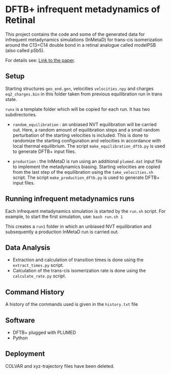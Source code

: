 # DFTB+ infrequent metadynamics of Retinal

This project contains the code and some of the generated data for infrequent metadynamics simulations (InMetaD) for trans-cis isomerization around the C13=C14 double bond in a retinal analogue called modelPSB (also called pSb5).

For details see: [Link to the paper](https://doi.org/10.1002/jcc.27332).

## Setup

Starting structures `geo_end.gen`, velocities `velocities.npy` and charges `eq2_charges.bin` in this folder taken from previous equilibration run in trans state.

`runx` is a template folder which will be copied for each run. It has two subdirectories. 

- `random_equilibration` : an unbiased NVT equilibration will be carried out. Here, a random amount of equilibration steps and a small random perturbation of the starting velocities is included. This is done to randomize the starting configuration and velocities in accordance with local thermal equilibrium. The script `make_equilibration_dftb.py` is used to generate DFTB+ input files.

- `production` : the InMetaD is run using an additional `plumed.dat` input file to implement the metadynamics biasing. Starting velocities are copied from the last step of the equilibration using the `take_velocities.sh` script.  The script `make_production_dftb.py` is used to generate DFTB+ input files.

## Running infrequent metadynamics runs

Each infrequent metadynamics simulation is started by the `run.sh` script. For example, to start the first simulation, use:
```bash run.sh 1```

This creates a `run1` folder in which an unbiased NVT equilibration and subsequently a production InMetaD run is carried out.

## Data Analysis

 - Extraction and calculation of transition times is done using the `extract_times.py` script.
 - Calculation of the trans-cis isomerization rate is done using the `calculate_rate.py` script.

## Command History

A history of the commands used is given in the `history.txt` file

## Software 

 - DFTB+ plugged with PLUMED
 - Python

## Deployment

COLVAR and xyz-trajectory files have been deleted.

